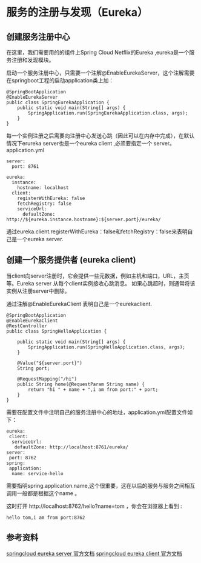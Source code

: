 # 服务的注册与发现（Eureka）

## 创建服务注册中心
在这里，我们需要用的的组件上Spring Cloud Netflix的Eureka ,eureka是一个服务注册和发现模块。

启动一个服务注册中心，只需要一个注解@EnableEurekaServer，这个注解需要在springboot工程的启动application类上加：
````
@SpringBootApplication
@EnableEurekaServer
public class SpringEurekaApplication {
    public static void main(String[] args) {
        SpringApplication.run(SpringEurekaApplication.class, args);
    }
}
````

每一个实例注册之后需要向注册中心发送心跳（因此可以在内存中完成），在默认情况下erureka server也是一个eureka client ,必须要指定一个 server。
application.yml
````
server:
  port: 8761

eureka:
  instance:
    hostname: localhost
  client:
    registerWithEureka: false
    fetchRegistry: false
    serviceUrl:
      defaultZone: http://${eureka.instance.hostname}:${server.port}/eureka/
````
通过eureka.client.registerWithEureka：false和fetchRegistry：false来表明自己是一个eureka server.


## 创建一个服务提供者 (eureka client)
当client向server注册时，它会提供一些元数据，例如主机和端口，URL，主页等。Eureka server 从每个client实例接收心跳消息。 如果心跳超时，则通常将该实例从注册server中删除。

通过注解@EnableEurekaClient 表明自己是一个eurekaclient.
````
@SpringBootApplication
@EnableEurekaClient
@RestController
public class SpringHelloApplication {

    public static void main(String[] args) {
        SpringApplication.run(SpringHelloApplication.class, args);
    }

    @Value("${server.port}")
    String port;

    @RequestMapping("/hi")
    public String home(@RequestParam String name) {
        return "hi " + name + ",i am from port:" + port;
    }
}
````
需要在配置文件中注明自己的服务注册中心的地址，application.yml配置文件如下：
````
eureka:
 client:
  serviceUrl:
   defaultZone: http://localhost:8761/eureka/
server:
 port: 8762
spring:
 application:
  name: service-hello
````

需要指明spring.application.name,这个很重要，这在以后的服务与服务之间相互调用一般都是根据这个name 。

这时打开 http://localhost:8762/hello?name=tom ，你会在浏览器上看到 :

`hello tom,i am from port:8762`

## 参考资料
[springcloud eureka server 官方文档](http://projects.spring.io/spring-cloud/spring-cloud.html#spring-cloud-eureka-server)
[springcloud eureka client 官方文档](http://projects.spring.io/spring-cloud/spring-cloud.html#_service_discovery_eureka_clients)
